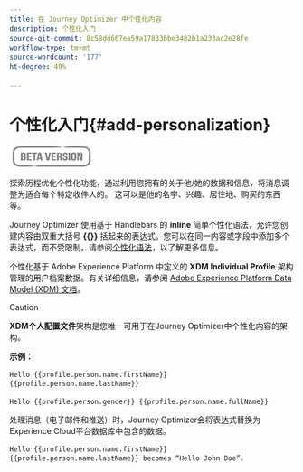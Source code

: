 ```yaml
---
title: 在 Journey Optimizer 中个性化内容
description: 个性化入门
source-git-commit: 8c58dd667ea59a17833bbe3482b1a233ac2e28fe
workflow-type: tm+mt
source-wordcount: '177'
ht-degree: 49%

---
```


# 个性化入门{#add-personalization}

![](../assets/do-not-localize/badge.png)

探索历程优化个性化功能，通过利用您拥有的关于他/她的数据和信息，将消息调整为适合每个特定收件人的。 这可以是他的名字、兴趣、居住地、购买的东西等。

Journey Optimizer 使用基于 Handlebars 的 **inline** 简单个性化语法，允许您创建内容由双重大括号 **{{}}** 括起来的表达式。您可以在同一内容或字段中添加多个表达式，而不受限制。请参阅[个性化语法](personalization-syntax.md)，以了解更多信息。

个性化基于 Adobe Experience Platform 中定义的 **XDM Individual Profile** 架构管理的用户档案数据。有关详细信息，请参阅 [Adobe Experience Platform Data Model (XDM) 文档](https://experienceleague.adobe.com/docs/experience-platform/xdm/home.html?lang=zh-Hans)。

>[!CAUTION]
>**XDM个人配置文件**&#x200B;架构是您唯一可用于在Journey Optimizer中个性化内容的架构。

**示例：**

```
Hello {{profile.person.name.firstName}} {{profile.person.name.lastName}}

Hello {{profile.person.gender}} {{profile.person.name.fullName}}
```

处理消息（电子邮件和推送）时，Journey Optimizer会将表达式替换为Experience Cloud平台数据库中包含的数据。

```
Hello {{profile.person.name.firstName}} {{profile.person.name.lastName}} becomes “Hello John Doe”.
```
